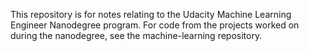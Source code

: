 This repository is for notes relating to the Udacity Machine Learning Engineer Nanodegree program. For code from the projects worked on during the nanodegree, see the machine-learning repository.